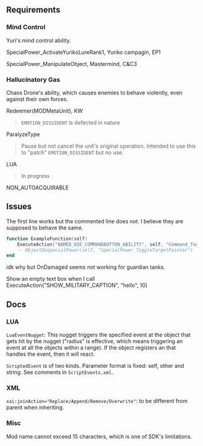 ## Requirements

### Mind Control
Yuri's mind control ability.

SpecialPower_ActivateYurikoLureRank1, Yuriko campagin, EP1

SpecialPower_ManipulateObject, Mastermind, C&C3

### Hallucinatory Gas
Chaos Drone's ability, which causes enemies to behave violently, even against their own forces. 

Redeemer(MODMetaUnit), KW
> `EMOTION_DISSIDENT` is defected in nature

ParalyzeType
> Pause but not cancel the unit's original operation. Intended to use this to "patch"
`EMOTION_DISSIDENT` but no use.

LUA
> In progress

NON_AUTOACQUIRABLE

## Issues

The first line works but the commented line does not. I believe they are supposed to behave the
same.
```lua
function ExampleFunction(self)
    ExecuteAction("NAMED_USE_COMMANDBUTTON_ABILITY", self, "Command_ToggleTargetPainter")
    -- ObjectDoSpecialPower(self, "SpecialPower_ToggleTargetPainter")
end
```

idk why but OnDamaged seems not working for guardian tanks.

Show an empty text box when I call ExecuteAction("SHOW_MILITARY_CAPTION", "hello", 10)


## Docs

### LUA

`LuaEventNugget`: This nugget triggers the specified event at the
object that gets hit by the nugget ("radius" is effective, which means
triggering an event at all the objects within a range). If the
object registers an <EvenList> that handles the event, then it will
react.

`ScriptedEvent` is of two kinds. Parameter format is fixed: self, other and string.
See comments in `ScriptEvents.xml`.

### XML
`xai:joinAction="Replace/Append/Remove/Overwrite"`: to be different
from parent when inheriting.

### Misc
Mod name cannot exceed 15 characters, which is one of SDK's
limitations.
